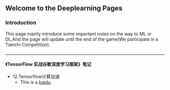## Welcome to the Deeplearning Pages

### Introduction 
This page mainly introduce some important notes on the way to ML or DL,And the page will update until the end of the game(We participate in a Tianchi Competition).

### 
--------------------------
#### 《TensorFlow 实战谷歌深度学习框架》笔记
+ 12.Tensorflow计算加速
    + This is a [baidu](http://www.baidu.com/).
